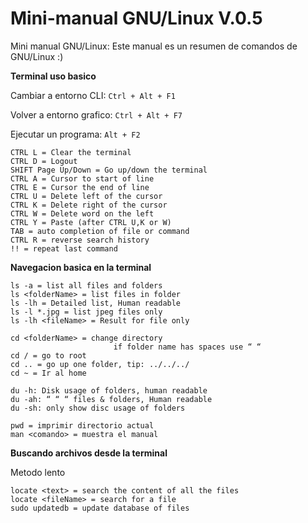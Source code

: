 Mini-manual GNU/Linux V.0.5
===========

Mini manual GNU/Linux: Este manual es un resumen de comandos de GNU/Linux :)


**Terminal uso basico**


Cambiar a entorno CLI:  `Ctrl + Alt + F1`

Volver a entorno grafico: `Ctrl + Alt + F7`

Ejecutar un programa:     `Alt + F2`

    CTRL L = Clear the terminal 
    CTRL D = Logout 
    SHIFT Page Up/Down = Go up/down the terminal 
    CTRL A = Cursor to start of line 
    CTRL E = Cursor the end of line 
    CTRL U = Delete left of the cursor 
    CTRL K = Delete right of the cursor 
    CTRL W = Delete word on the left 
    CTRL Y = Paste (after CTRL U,K or W) 
    TAB = auto completion of file or command 
    CTRL R = reverse search history 
    !! = repeat last command 


**Navegacion basica en la terminal**


    ls -a = list all files and folders
    ls <folderName> = list files in folder
    ls -lh = Detailed list, Human readable
    ls -l *.jpg = list jpeg files only
    ls -lh <fileName> = Result for file only

    cd <folderName> = change directory
                           if folder name has spaces use “ “
    cd / = go to root
    cd .. = go up one folder, tip: ../../../
    cd ~ = Ir al home 

    du -h: Disk usage of folders, human readable
    du -ah: “ “ “ files & folders, Human readable
    du -sh: only show disc usage of folders

    pwd = imprimir directorio actual
    man <comando> = muestra el manual


**Buscando archivos desde la terminal**

Metodo lento

   
    locate <text> = search the content of all the files
    locate <fileName> = search for a file
    sudo updatedb = update database of files

